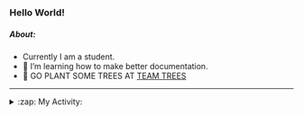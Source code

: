 ### Hello World!

##### About:
- Currently I am a student.
- 🌱 I’m learning how to make better documentation.
- 🌱 GO PLANT SOME TREES AT [TEAM TREES](https://teamtrees.org/)

---
<details>
  <summary>:zap: My Activity:</summary>
  
<!--START_SECTION:waka-->
![Code Time](http://img.shields.io/badge/Code%20Time-1%2C036%20hrs%2021%20mins-blue)

**I'm a Night 🦉** 

```text
🌞 Morning      106 commits       ███░░░░░░░░░░░░░░░░░░░░░░   12.93 % 
🌆 Daytime      207 commits       ██████░░░░░░░░░░░░░░░░░░░   25.24 % 
🌃 Evening      239 commits       ███████░░░░░░░░░░░░░░░░░░   29.15 % 
🌙 Night        268 commits       ████████░░░░░░░░░░░░░░░░░   32.68 % 

```
📅 **I'm Most Productive on Tuesday** 

```text
Monday         120 commits       ███░░░░░░░░░░░░░░░░░░░░░░   14.63 % 
Tuesday        137 commits       ████░░░░░░░░░░░░░░░░░░░░░   16.71 % 
Wednesday      122 commits       ███░░░░░░░░░░░░░░░░░░░░░░   14.88 % 
Thursday       125 commits       ███░░░░░░░░░░░░░░░░░░░░░░   15.24 % 
Friday         107 commits       ███░░░░░░░░░░░░░░░░░░░░░░   13.05 % 
Saturday        92 commits       ██░░░░░░░░░░░░░░░░░░░░░░░   11.22 % 
Sunday         117 commits       ███░░░░░░░░░░░░░░░░░░░░░░   14.27 % 

```


📊 **This Week I Spent My Time On** 

```text
🔥 Editors: 
VS Code                  5 hrs 34 mins       █████████████████████████   100.00 % 

🐱‍💻 Projects: 
CSF22                    5 hrs 34 mins       █████████████████████████   100.00 % 

```


 Last Updated on 16/02/2023 02:28:34 UTC
<!--END_SECTION:waka-->
</details>
